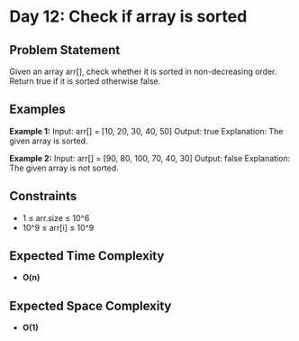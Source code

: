 # Day 12: Check if array is sorted

## Problem Statement

Given an array arr[], check whether it is sorted in non-decreasing order. Return true if it is sorted otherwise false.

## Examples

**Example 1:**
Input: arr[] = [10, 20, 30, 40, 50]
Output: true
Explanation: The given array is sorted.

**Example 2:**
Input: arr[] = [90, 80, 100, 70, 40, 30]
Output: false
Explanation: The given array is not sorted.

## Constraints

- 1 ≤ arr.size ≤ 10^6
- 10^9 ≤ arr[i] ≤ 10^9

## Expected Time Complexity

- **O(n)**

## Expected Space Complexity

- **O(1)**
